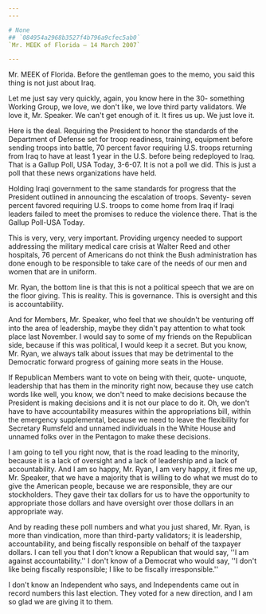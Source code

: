 ```yaml
---
---

# None
## `084954a2968b3527f4b796a9cfec5ab0`
`Mr. MEEK of Florida — 14 March 2007`

---
```



Mr. MEEK of Florida. Before the gentleman goes to the memo, you said 
this thing is not just about Iraq.

Let me just say very quickly, again, you know here in the 30-
something Working Group, we love, we don't like, we love third party 
validators. We love it, Mr. Speaker. We can't get enough of it. It 
fires us up. We just love it.

Here is the deal. Requiring the President to honor the standards of 
the Department of Defense set for troop readiness, training, equipment 
before sending troops into battle, 70 percent favor requiring U.S. 
troops returning from Iraq to have at least 1 year in the U.S. before 
being redeployed to Iraq. That is a Gallup Poll, USA Today, 3-6-07. It 
is not a poll we did. This is just a poll that these news organizations 
have held.

Holding Iraqi government to the same standards for progress that the 
President outlined in announcing the escalation of troops. Seventy-
seven percent favored requiring U.S. troops to come home from Iraq if 
Iraqi leaders failed to meet the promises to reduce the violence there. 
That is the Gallup Poll-USA Today.

This is very, very, very important. Providing urgency needed to 
support addressing the military medical care crisis at Walter Reed and 
other hospitals, 76 percent of Americans do not think the Bush 
administration has done enough to be responsible to take care of the 
needs of our men and women that are in uniform.

Mr. Ryan, the bottom line is that this is not a political speech that 
we are on the floor giving. This is reality. This is governance. This 
is oversight and this is accountability.

And for Members, Mr. Speaker, who feel that we shouldn't be venturing 
off into the area of leadership, maybe they didn't pay attention to 
what took place last November. I would say to some of my friends on the 
Republican side, because if this was political, I would keep it a 
secret. But you know, Mr. Ryan, we always talk about issues that may be 
detrimental to the Democratic forward progress of gaining more seats in 
the House.

If Republican Members want to vote on being with their, quote-
unquote, leadership that has them in the minority right now, because 
they use catch words like well, you know, we don't need to make 
decisions because the President is making decisions and it is not our 
place to do it. Oh, we don't have to have accountability measures 
within the appropriations bill, within the emergency supplemental, 
because we need to leave the flexibility for Secretary Rumsfeld and 
unnamed individuals in the White House and unnamed folks over in the 
Pentagon to make these decisions.

I am going to tell you right now, that is the road leading to the 
minority, because it is a lack of oversight and a lack of leadership 
and a lack of accountability. And I am so happy, Mr. Ryan, I am very 
happy, it fires me up, Mr. Speaker, that we have a majority that is 
willing to do what we must do to give the American people, because we 
are responsible, they are our stockholders. They gave their tax dollars 
for us to have the opportunity to appropriate those dollars and have 
oversight over those dollars in an appropriate way.



And by reading these poll numbers and what you just shared, Mr. Ryan, 
is more than vindication, more than third-party validators; it is 
leadership, accountability, and being fiscally responsible on behalf of 
the taxpayer dollars. I can tell you that I don't know a Republican 
that would say, ''I am against accountability.'' I don't know of a 
Democrat who would say, ''I don't like being fiscally responsible; I 
like to be fiscally irresponsible.''

I don't know an Independent who says, and Independents came out in 
record numbers this last election. They voted for a new direction, and 
I am so glad we are giving it to them.